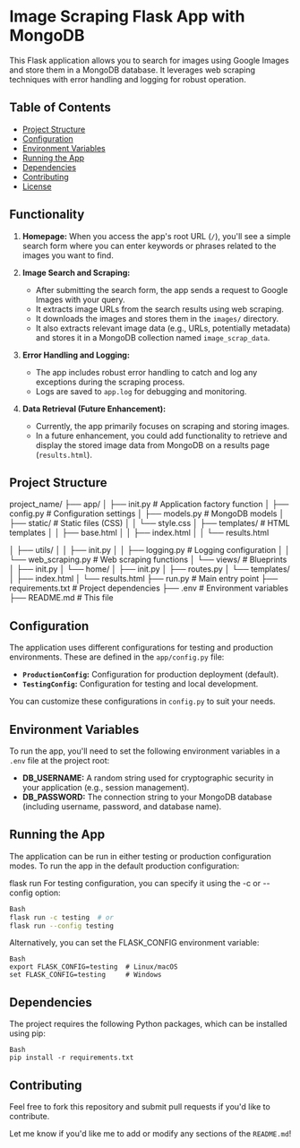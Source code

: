 # Image Scraping Flask App with MongoDB

This Flask application allows you to search for images using Google Images and store them in a MongoDB database. It leverages web scraping techniques with error handling and logging for robust operation.

## Table of Contents

- [Project Structure](#project-structure)
- [Configuration](#configuration)
- [Environment Variables](#environment-variables)
- [Running the App](#running-the-app)
- [Dependencies](#dependencies)
- [Contributing](#contributing)
- [License](#license)

## Functionality

1. **Homepage:** When you access the app's root URL (`/`), you'll see a simple search form where you can enter keywords or phrases related to the images you want to find.

2. **Image Search and Scraping:**  
   - After submitting the search form, the app sends a request to Google Images with your query.
   - It extracts image URLs from the search results using web scraping.
   - It downloads the images and stores them in the `images/` directory.
   - It also extracts relevant image data (e.g., URLs, potentially metadata) and stores it in a MongoDB collection named `image_scrap_data`.

3. **Error Handling and Logging:** 
   - The app includes robust error handling to catch and log any exceptions during the scraping process.
   - Logs are saved to `app.log` for debugging and monitoring.

4. **Data Retrieval (Future Enhancement):**
   - Currently, the app primarily focuses on scraping and storing images.
   - In a future enhancement, you could add functionality to retrieve and display the stored image data from MongoDB on a results page (`results.html`).



## Project Structure

project_name/
├── app/
│   ├── init.py        # Application factory function
│   ├── config.py         # Configuration settings
│   ├── models.py          # MongoDB models
│   ├── static/            # Static files (CSS)
│   │   └── style.css
│   ├── templates/        # HTML templates
│   │   ├── base.html
│   │   ├── index.html
│   │   └── results.html

│   ├── utils/
│   │   ├── init.py
│   │   ├── logging.py     # Logging configuration
│   │   └── web_scraping.py # Web scraping functions
│   └── views/             # Blueprints
│       ├── init.py
│       └── home/
│           ├── init.py
│           ├── routes.py
│           └── templates/
│               ├── index.html
│               └── results.html
├── run.py                # Main entry point
├── requirements.txt      # Project dependencies
├── .env                  # Environment variables
├── README.md             # This file


## Configuration

The application uses different configurations for testing and production environments. These are defined in the `app/config.py` file:

- **`ProductionConfig`:** Configuration for production deployment (default).
- **`TestingConfig`:** Configuration for testing and local development.

You can customize these configurations in `config.py` to suit your needs.


## Environment Variables

To run the app, you'll need to set the following environment variables in a `.env` file at the project root:


* **DB_USERNAME:** A random string used for cryptographic security in your application (e.g., session management).
* **DB_PASSWORD:** The connection string to your MongoDB database (including username, password, and database name).


## Running the App

The application can be run in either testing or production configuration modes. To run the app in the default production configuration:

flask run 
For testing configuration, you can specify it using the -c or --config option:
```bash
Bash
flask run -c testing  # or
flask run --config testing
```
Alternatively, you can set the FLASK_CONFIG environment variable:
```
Bash
export FLASK_CONFIG=testing  # Linux/macOS
set FLASK_CONFIG=testing     # Windows
```
## Dependencies
The project requires the following Python packages, which can be installed using pip:
```
Bash
pip install -r requirements.txt
```
## Contributing
Feel free to fork this repository and submit pull requests if you'd like to contribute.


Let me know if you'd like me to add or modify any sections of the `README.md`!